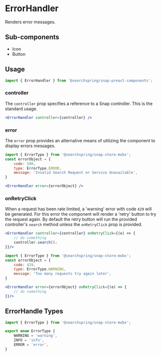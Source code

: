 # ErrorHandler

Renders error messages.

## Sub-components
- Icon
- Button

## Usage
```jsx
import { ErrorHandler } from '@searchspring/snap-preact-components';
```

### controller
The `controller` prop specifies a reference to a Snap controller. This is the standard usage.

```jsx
<ErrorHandler controller={controller} />
```

### error
The `error` prop provides an alternative means of utilizing the component to display errors messages.

```jsx
import { ErrorType } from '@searchspring/snap-store-mobx';
const errorObject = {
	code: 500,
	type: ErrorType.ERROR,
	message: 'Invalid Search Request or Service Unavailable',
}

<ErrorHandler error={errorObject} />
```

### onRetryClick
When a request has been rate limited, a 'warning' error with code `429` will be generated. For this error the component will render a 'retry' button to try the request again. By default the retry button will run the provided controller's `search` method unless the `onRetryClick` prop is provided.

```jsx
<ErrorHandler controller={controller} onRetryClick={(e) => {
    // do something
    controller.search();
}}/>
```

```jsx
import { ErrorType } from '@searchspring/snap-store-mobx';
const errorObject = {
	code: 429,
	type: ErrorType.WARNING,
	message: 'Too many requests try again later',
}

<ErrorHandler error={errorObject} onRetryClick={(e) => {
    // do something
}}/>
```


## ErrorHandle Types

```typescript
import { ErrorType } from '@searchspring/snap-store-mobx';

export enum ErrorType {
	WARNING = 'warning',
	INFO = 'info',
	ERROR = 'error',
}
```